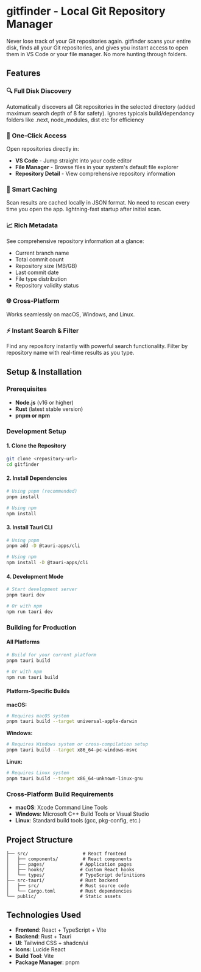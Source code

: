 # gitfinder - Local Git Repository Manager

Never lose track of your Git repositories again. gitfinder scans your entire disk, finds all your Git repositories, and gives you instant access to open them in VS Code or your file manager. No more hunting through folders.

## Features

### 🔍 Full Disk Discovery
Automatically discovers all Git repositories in the selected directory (added maximum search depth of 8 for safety).
Ignores typicals build/dependancy folders like .next, node_modules, dist etc for efficiency 

### 🚀 One-Click Access
Open repositories directly in:
- **VS Code** - Jump straight into your code editor
- **File Manager** - Browse files in your system's default file explorer
- **Repository Detail** - View comprehensive repository information

### 💾 Smart Caching
Scan results are cached locally in JSON format. No need to rescan every time you open the app. lightning-fast startup after initial scan.

### 📈 Rich Metadata
See comprehensive repository information at a glance:
- Current branch name
- Total commit count
- Repository size (MB/GB)
- Last commit date
- File type distribution
- Repository validity status

### 🌐 Cross-Platform
Works seamlessly on macOS, Windows, and Linux.

### ⚡ Instant Search & Filter
Find any repository instantly with powerful search functionality. Filter by repository name with real-time results as you type.



## Setup & Installation

### Prerequisites
- **Node.js** (v16 or higher)
- **Rust** (latest stable version)
- **pnpm or npm**

### Development Setup

#### 1. Clone the Repository
```bash
git clone <repository-url>
cd gitfinder
```

#### 2. Install Dependencies
```bash
# Using pnpm (recommended)
pnpm install

# Using npm
npm install
```

#### 3. Install Tauri CLI
```bash
# Using pnpm
pnpm add -D @tauri-apps/cli

# Using npm
npm install -D @tauri-apps/cli
```

#### 4. Development Mode
```bash
# Start development server
pnpm tauri dev

# Or with npm
npm run tauri dev
```

### Building for Production

#### All Platforms
```bash
# Build for your current platform
pnpm tauri build

# Or with npm
npm run tauri build
```

#### Platform-Specific Builds

**macOS:**
```bash
# Requires macOS system
pnpm tauri build --target universal-apple-darwin
```

**Windows:**
```bash
# Requires Windows system or cross-compilation setup
pnpm tauri build --target x86_64-pc-windows-msvc
```

**Linux:**
```bash
# Requires Linux system
pnpm tauri build --target x86_64-unknown-linux-gnu
```

### Cross-Platform Build Requirements

- **macOS**: Xcode Command Line Tools
- **Windows**: Microsoft C++ Build Tools or Visual Studio
- **Linux**: Standard build tools (gcc, pkg-config, etc.)

## Project Structure

```
├── src/                    # React frontend
│   ├── components/         # React components
│   ├── pages/             # Application pages
│   ├── hooks/             # Custom React hooks
│   └── types/             # TypeScript definitions
├── src-tauri/             # Rust backend
│   ├── src/               # Rust source code
│   └── Cargo.toml         # Rust dependencies
└── public/                # Static assets
```

## Technologies Used

- **Frontend**: React + TypeScript + Vite
- **Backend**: Rust + Tauri
- **UI**: Tailwind CSS + shadcn/ui
- **Icons**: Lucide React
- **Build Tool**: Vite
- **Package Manager**: pnpm


